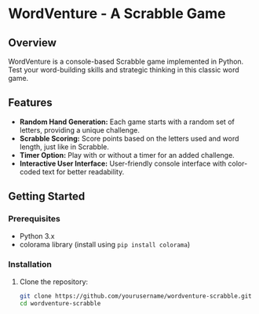 # WordVenture - A Scrabble Game

## Overview

WordVenture is a console-based Scrabble game implemented in Python. Test your word-building skills and strategic thinking in this classic word game.

## Features

- **Random Hand Generation:** Each game starts with a random set of letters, providing a unique challenge.
- **Scrabble Scoring:** Score points based on the letters used and word length, just like in Scrabble.
- **Timer Option:** Play with or without a timer for an added challenge.
- **Interactive User Interface:** User-friendly console interface with color-coded text for better readability.

## Getting Started

### Prerequisites

- Python 3.x
- colorama library (install using `pip install colorama`)

### Installation

1. Clone the repository:

   ```bash
   git clone https://github.com/yourusername/wordventure-scrabble.git
   cd wordventure-scrabble
